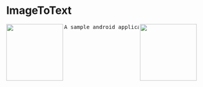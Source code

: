 # ImageToText

<image src="./snapshot1.png" width=150 align="left"/>

<image src="./snapshot2.png" width=150 align="right"/>

<pre>
A sample android application that leverages the ml-kit library's text recognition model to obtain text from an image. It is also helpful for reviewing the concept of a shared ViewModel between fragments.
</pre>